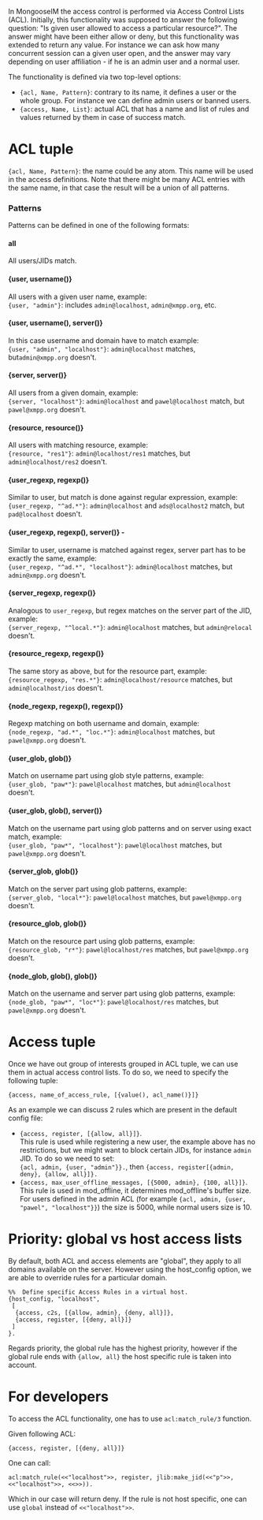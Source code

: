 In MongooseIM the access control is performed via Access Control Lists (ACL). Initially,
this functionality was supposed to answer the following question: "Is given user
allowed to access a particular resource?". The answer might have been either allow or
deny, but this functionality was extended to return any value. For instance we
can ask how many concurrent session can a given user open, and the answer may vary
depending on user affiliation - if he is an admin user and a normal user.

The functionality is defined via two top-level options:

* `{acl, Name, Pattern}`: contrary to its name, it defines a user or the whole group.
For instance we can define admin users or banned users.
* `{access, Name, List}`: actual ACL that has a name and list of rules and
values returned by them in case of success match.

# ACL tuple

 `{acl, Name, Pattern}`: the name could be any atom. This name will be used in the
 access definitions. Note that there might be many ACL entries with the same name,
 in that case the result will be a union of all patterns.

### Patterns

Patterns can be defined in one of the following formats:

#### **all**
All users/JIDs match.

#### **{user, username()}**

All users with a given user name, example: <br/>
`{user, "admin"}`: includes `admin@localhost`, `admin@xmpp.org`, etc.

#### **{user, username(), server()}**
In this case username and domain have to match example:<br/>
`{user, "admin", "localhost"}`: `admin@localhost` matches,
but`admin@xmpp.org` doesn't.

#### **{server, server()}**
All users from a given domain, example:<br/>
`{server, "localhost"}`: `admin@localhost` and `pawel@localhost` match, but `pawel@xmpp.org`
doesn't.

#### **{resource, resource()}**
All users with matching resource, example:<br/>
`{resource, "res1"}`: `admin@localhost/res1` matches, but `admin@localhost/res2` doesn't.

#### **{user_regexp, regexp()}**
Similar to user, but match is done against regular expression, example:<br/>
`{user_regexp, "^ad.*"}`: `admin@localhost` and `ads@localhost2` match, but `pad@localhost` doesn't.

#### **{user_regexp, regexp(), server()}** -
Similar to user, username is matched against regex, server part has to be exactly the same, example:<br/>
`{user_regexp, "^ad.*", "localhost"}`: `admin@localhost` matches, but `admin@xmpp.org`
doesn't.

#### **{server_regexp, regexp()}**
Analogous to `user_regexp`, but regex matches on the server part of the JID, example:<br/>
`{server_regexp, "^local.*"}`: `admin@localhost` matches, but `admin@relocal` doesn't.

#### **{resource_regexp, regexp()}**
The same story as above, but for the resource part, example:<br/>
`{resource_regexp, "res.*"}`: `admin@localhost/resource` matches, but `admin@localhost/ios` doesn't.

#### **{node_regexp, regexp(), regexp()}**
Regexp matching on both username and domain, example:<br/>
`{node_regexp, "ad.*", "loc.*"}`: `admin@localhost` matches, but `pawel@xmpp.org` doesn't.

#### **{user_glob, glob()}**
Match on username part using glob style patterns, example:<br/>
`{user_glob, "paw*"}`: `pawel@localhost` matches, but `admin@localhost` doesn't.

#### **{user_glob, glob(), server()}**
Match on the username part using glob patterns and on server using exact match, example:<br/>
`{user_glob, "paw*", "localhost"}`: `pawel@localhost` matches, but `pawel@xmpp.org` doesn't.

#### **{server_glob, glob()}**
Match on the server part using glob patterns, example:<br/>
`{server_glob, "local*"}`: `pawel@localhost` matches, but `pawel@xmpp.org` doesn't.

#### **{resource_glob, glob()}**
Match on the resource part using glob patterns, example:<br/>
`{resource_glob, "r*"}`: `pawel@localhost/res` matches, but `pawel@xmpp.org` doesn't.

#### **{node_glob, glob(), glob()}**
Match on the username and server part using glob patterns, example:<br/>
`{node_glob, "paw*", "loc*"}`: `pawel@localhost/res` matches, but `pawel@xmpp.org` doesn't.

# Access tuple

Once we have out group of interests grouped in ACL tuple, we can use them in actual
access control lists. To do so, we need to specify the following tuple:

`{access, name_of_access_rule, [{value(), acl_name()}]}`

As an example we can discuss 2 rules which are present in the default config file:

* `{access, register, [{allow, all}]}`.<br/>
This rule is used while registering a new user, the example above has no restrictions, but
we might want to block certain JIDs, for instance `admin` JID. To do so we need to set:<br/>
`{acl, admin, {user, "admin"}}.`, then `{access, register[{admin, deny}, {allow, all}]}.`
* `{access, max_user_offline_messages, [{5000, admin}, {100, all}]}`.<br/>
This rule is used in mod_offline, it determines mod_offline's buffer size.
For users defined in the admin ACL (for example `{acl, admin, {user, "pawel", "localhost"}}`)
the size is 5000, while normal users size is 10.


# Priority: global vs host access lists

By default, both ACL and access elements are "global", they apply to all domains
available on the server. However using the host_config option, we are able to override
rules for a particular domain.
```
%%  Define specific Access Rules in a virtual host.
{host_config, "localhost",
 [
  {access, c2s, [{allow, admin}, {deny, all}]},
  {access, register, [{deny, all}]}
 ]
}.
```

Regards priority, the global rule has the highest priority, however if the global rule ends with `{allow, all}` the host specific rule is taken into account.

# For developers

To access the ACL functionality, one has to use `acl:match_rule/3` function.

Given following ACL:

`{access, register, [{deny, all}]}`

One can call:

`acl:match_rule(<<"localhost">>, register, jlib:make_jid(<<"p">>, <<"localhost">>, <<>>)).`<br/>

Which in our case will return deny.
If the rule is not host specific, one can use `global` instead of `<<"localhost">>`.

